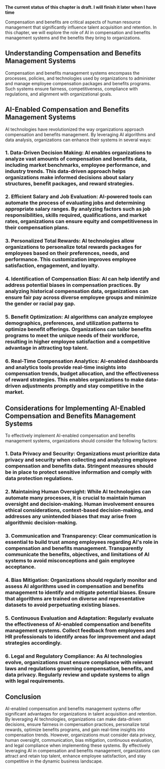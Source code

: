 **The current status of this chapter is draft. I will finish it later when I have time**

Compensation and benefits are critical aspects of human resource management that significantly influence talent acquisition and retention. In this chapter, we will explore the role of AI in compensation and benefits management systems and the benefits they bring to organizations.

**Understanding Compensation and Benefits Management Systems**
--------------------------------------------------------------

Compensation and benefits management systems encompass the processes, policies, and technologies used by organizations to administer and manage employee compensation packages and benefits programs. Such systems ensure fairness, competitiveness, compliance with regulations, and alignment with organizational goals.

**AI-Enabled Compensation and Benefits Management Systems**
-----------------------------------------------------------

AI technologies have revolutionized the way organizations approach compensation and benefits management. By leveraging AI algorithms and data analysis, organizations can enhance their systems in several ways:

### 1. **Data-Driven Decision Making**: AI enables organizations to analyze vast amounts of compensation and benefits data, including market benchmarks, employee performance, and industry trends. This data-driven approach helps organizations make informed decisions about salary structures, benefit packages, and reward strategies.

### 2. **Efficient Salary and Job Evaluation**: AI-powered tools can automate the process of evaluating jobs and determining appropriate salary ranges. By analyzing factors such as job responsibilities, skills required, qualifications, and market rates, organizations can ensure equity and competitiveness in their compensation plans.

### 3. **Personalized Total Rewards**: AI technologies allow organizations to personalize total rewards packages for employees based on their preferences, needs, and performance. This customization improves employee satisfaction, engagement, and loyalty.

### 4. **Identification of Compensation Bias**: AI can help identify and address potential biases in compensation practices. By analyzing historical compensation data, organizations can ensure fair pay across diverse employee groups and minimize the gender or racial pay gap.

### 5. **Benefit Optimization**: AI algorithms can analyze employee demographics, preferences, and utilization patterns to optimize benefit offerings. Organizations can tailor benefits programs to meet the unique needs of their workforce, resulting in higher employee satisfaction and a competitive advantage in attracting top talent.

### 6. **Real-Time Compensation Analytics**: AI-enabled dashboards and analytics tools provide real-time insights into compensation trends, budget allocation, and the effectiveness of reward strategies. This enables organizations to make data-driven adjustments promptly and stay competitive in the market.

**Considerations for Implementing AI-Enabled Compensation and Benefits Management Systems**
-------------------------------------------------------------------------------------------

To effectively implement AI-enabled compensation and benefits management systems, organizations should consider the following factors:

### 1. **Data Privacy and Security**: Organizations must prioritize data privacy and security when collecting and analyzing employee compensation and benefits data. Stringent measures should be in place to protect sensitive information and comply with data protection regulations.

### 2. **Maintaining Human Oversight**: While AI technologies can automate many processes, it is crucial to maintain human oversight and decision-making. Human involvement ensures ethical considerations, context-based decision-making, and addresses any unintended biases that may arise from algorithmic decision-making.

### 3. **Communication and Transparency**: Clear communication is essential to build trust among employees regarding AI's role in compensation and benefits management. Transparently communicate the benefits, objectives, and limitations of AI systems to avoid misconceptions and gain employee acceptance.

### 4. **Bias Mitigation**: Organizations should regularly monitor and assess AI algorithms used in compensation and benefits management to identify and mitigate potential biases. Ensure that algorithms are trained on diverse and representative datasets to avoid perpetuating existing biases.

### 5. **Continuous Evaluation and Adaptation**: Regularly evaluate the effectiveness of AI-enabled compensation and benefits management systems. Collect feedback from employees and HR professionals to identify areas for improvement and adapt strategies accordingly.

### 6. **Legal and Regulatory Compliance**: As AI technologies evolve, organizations must ensure compliance with relevant laws and regulations governing compensation, benefits, and data privacy. Regularly review and update systems to align with legal requirements.

**Conclusion**
--------------

AI-enabled compensation and benefits management systems offer significant advantages for organizations in talent acquisition and retention. By leveraging AI technologies, organizations can make data-driven decisions, ensure fairness in compensation practices, personalize total rewards, optimize benefits programs, and gain real-time insights into compensation trends. However, organizations must consider data privacy, human oversight, communication, bias mitigation, continuous evaluation, and legal compliance when implementing these systems. By effectively leveraging AI in compensation and benefits management, organizations can attract and retain top talent, enhance employee satisfaction, and stay competitive in the dynamic business landscape.
